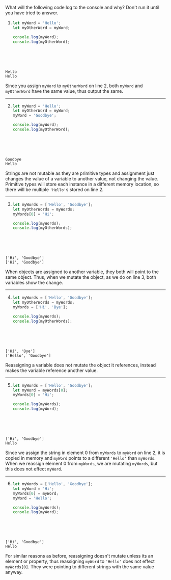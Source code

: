 What will the following code log to the console and why? Don't run it until you have tried to answer.

1.  ```js
    let myWord = 'Hello';
    let myOtherWord = myWord;

    console.log(myWord);
    console.log(myOtherWord);
    ```

<br>
<br>
<br>

```
Hello
Hello
```

Since you assign `myWord` to `myOtherWord` on line 2, both `myWord` and `myOtherWord` have the same value, thus output the same.

---

2.  ```js
    let myWord = 'Hello';
    let myOtherWord = myWord;
    myWord = 'Goodbye';

    console.log(myWord);
    console.log(myOtherWord);
    ```

<br>
<br>
<br>

```
Goodbye
Hello
```

Strings are not mutable as they are primitive types and assignment just changes the value of a variable to another value, not changing the value. Primitive types will store each instance in a different memory location, so there will be multiple `'Hello'`s stored on line 2.

---

3.  ```js
    let myWords = ['Hello', 'Goodbye'];
    let myOtherWords = myWords;
    myWords[0] = 'Hi';

    console.log(myWords);
    console.log(myOtherWords);
    ```

<br>
<br>
<br>

```
['Hi', 'Goodbye']
['Hi', 'Goodbye']
```

When objects are assigned to another variable, they both will point to the same object. Thus, when we mutate the object, as we do on line 3, both variables show the change.

---

4.  ```js
    let myWords = ['Hello', 'Goodbye'];
    let myOtherWords = myWords;
    myWords = ['Hi', 'Bye'];

    console.log(myWords);
    console.log(myOtherWords);
    ```

<br>
<br>
<br>

```
['Hi', 'Bye']
['Hello', 'Goodbye']
```

Reassigning a variable does not mutate the object it references, instead makes the variable reference another value.

---

5.  ```js
    let myWords = ['Hello', 'Goodbye'];
    let myWord = myWords[0];
    myWords[0] = 'Hi';

    console.log(myWords);
    console.log(myWord);
    ```

<br>
<br>
<br>

```
['Hi', 'Goodbye']
Hello
```

Since we assign the string in element 0 from `myWords` to `myWord` on line 2, it is copied in memory and `myWord` points to a different `'Hello'` than `myWords`. When we reassign element 0 from `myWords`, we are mutating `myWords`, but this does not effect `myWord`.

---

6.  ```js
    let myWords = ['Hello', 'Goodbye'];
    let myWord = 'Hi';
    myWords[0] = myWord;
    myWord = 'Hello';

    console.log(myWords);
    console.log(myWord);
    ```

<br>
<br>
<br>

```
['Hi', 'Goodbye']
Hello
```

For similar reasons as before, reassigning doesn't mutate unless its an element or property, thus reassigning `myWord` to `'Hello'` does not effect `myWords[0]`. They were pointing to different strings with the same value anyway.
